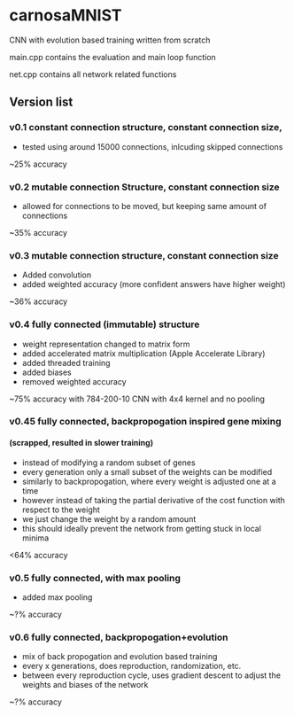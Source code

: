 # carnosaMNIST
CNN with evolution based training written from scratch

main.cpp contains the evaluation and main loop function

net.cpp contains all network related functions 

## Version list
### v0.1 constant connection structure, constant connection size, 
- tested using around 15000 connections, inlcuding skipped connections

~25% accuracy
 
### v0.2 mutable connection Structure, constant connection size
- allowed for connections to be moved, but keeping same amount of connections

~35% accuracy
 
### v0.3 mutable connection structure, constant connection size
- Added convolution
- added weighted accuracy (more confident answers have higher weight)

~36% accuracy
 
### v0.4 fully connected (immutable) structure
- weight representation changed to matrix form
- added accelerated matrix multiplication (Apple Accelerate Library)
- added threaded training
- added biases
- removed weighted accuracy 

~75% accuracy with 784-200-10 CNN with 4x4 kernel and no pooling

### v0.45 fully connected, backpropogation inspired gene mixing
#### (scrapped, resulted in slower training)
- instead of modifying a random subset of genes
- every generation only a small subset of the weights can be modified
- similarly to backpropogation, where every weight is adjusted one at a time 
- however instead of taking the partial derivative of the cost function with respect to the weight
- we just change the weight by a random amount
- this should ideally prevent the network from getting stuck in local minima

<64% accuracy

### v0.5 fully connected, with max pooling
- added max pooling

~?% accuracy

### v0.6 fully connected, backpropogation+evolution
- mix of back propogation and evolution based training
- every x generations, does reproduction, randomization, etc.
- between every reproduction cycle, uses gradient descent to adjust the weights and biases of the network

~?% accuracy
